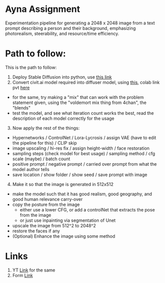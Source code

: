 # Ayna Assignment

</hr>

Experimentation pipeline for generating a 2048 x 2048 image from a text prompt describing a person and their background, emphasizing photorealism, steerability, and resource/time efficiency.


# Path to follow:

This is the path to follow:

1. Deploy Stable Diffusion into python, use [this link](https://medium.com/@natsunoyuki/using-civitai-models-with-diffusers-package-45e0c475a67e)
2. Convert civit.ai model required into diffuser model, using [this](https://github.com/huggingface/diffusers/blob/main/scripts/convert_original_stable_diffusion_to_diffusers.py), colab link pvt [here](https://colab.research.google.com/drive/1f8S3fCM9iDL7sk2Ny6gdvEiMs9-oO523#scrollTo=3NnPOMAqAABv)
  - for the same, try making a "mix" that can work with the problem statement given, using the "voldemort mix thing from 4chan", the "blends"
  - test the model, and see what iteration count works the best, read the description of each model correctly for the usage
3. Now apply the rest of the things:
  - Hypernetworks / ControlNet / Lora-Lycrosis / assign VAE (have to edit the pipeline for this) / CLIP skip
  - image upscaling / hi-res fix / assign height-width / face restoration
  - sampling steps (check model for best usage) / sampling method / cfg scale (maybe) / batch count
  - positive prompt / negative prompt / carried over prompt from what the model author tells
  - save location / show folder / show seed / save prompt with image
4. Make it so that the image is generated in 512x512
  - make the model such that it has good realism, good geography, and good human relevance carry-over
  - copy the posture from the image
    - either use a lower CFG, or add a controlNet that extracts the pose from the image
    - or just use inpainting via segmentation of Unet
  - upscale the image from 512^2 to 2048^2
  - restore the faces if any
  - (Optional) Enhance the image using some method

# Links

1. YT [Link](https://www.youtube.com/watch?v=mZjrfN1SXXs) for the same
2. Form [Link](https://docs.google.com/forms/d/e/1FAIpQLSddT4uqrG3XJ6UnI_FScmG5N9TFLUFY0Ud4tMfLr_g6HnmZQg/viewform?pli=1)
